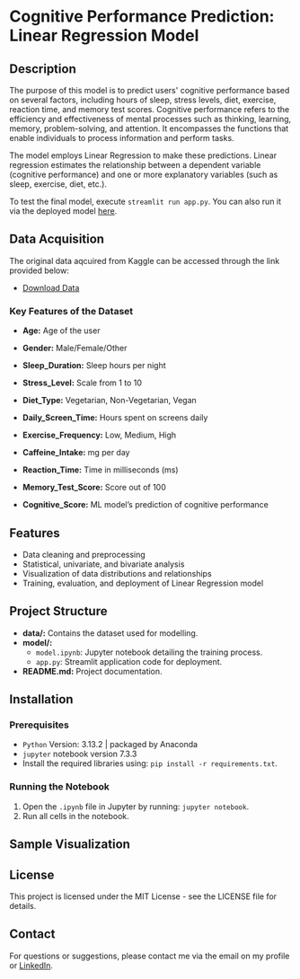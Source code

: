 # Cognitive Performance Prediction: Linear Regression Model

## Description

The purpose of this model is to predict users' cognitive performance based on several factors, including hours of sleep, stress levels, diet, exercise, reaction time, and memory test scores. Cognitive performance refers to the efficiency and effectiveness of mental processes such as thinking, learning, memory, problem-solving, and attention. It encompasses the functions that enable individuals to process information and perform tasks.

The model employs Linear Regression to make these predictions. Linear regression estimates the relationship between a dependent variable (cognitive performance) and one or more explanatory variables (such as sleep, exercise, diet, etc.).

To test the final model, execute `streamlit run app.py`. You can also run it via the deployed model [here](https://data-projects-cognitive-performance-model.streamlit.app).

## Data Acquisition

The original data aqcuired from Kaggle can be accessed through the link provided below:
- [Download Data](https://www.kaggle.com/datasets/samxsam/human-cognitive-performance-analysis)

### Key Features of the Dataset

- **Age:** Age of the user

- **Gender:** Male/Female/Other

- **Sleep_Duration:** Sleep hours per night

- **Stress_Level:** Scale from 1 to 10

- **Diet_Type:** Vegetarian, Non-Vegetarian, Vegan

- **Daily_Screen_Time:** Hours spent on screens daily

- **Exercise_Frequency:** Low, Medium, High

- **Caffeine_Intake:** mg per day

- **Reaction_Time:** Time in milliseconds (ms)

- **Memory_Test_Score:** Score out of 100

- **Cognitive_Score:** ML model’s prediction of cognitive performance

## Features
- Data cleaning and preprocessing
- Statistical, univariate, and bivariate analysis
- Visualization of data distributions and relationships
- Training, evaluation, and deployment of Linear Regression model

## Project Structure
- **data/:** Contains the dataset used for modelling.
- **model/:**
    - `model.ipynb`: Jupyter notebook detailing the training process.
    - `app.py`: Streamlit application code for deployment.
- **README.md:** Project documentation.

## Installation
### Prerequisites
- `Python` Version: 3.13.2 | packaged by Anaconda
- `jupyter` notebook version 7.3.3
- Install the required libraries using: `pip install -r requirements.txt`.

### Running the Notebook

1. Open the `.ipynb` file in Jupyter by running: `jupyter notebook`.
2. Run all cells in the notebook.

## Sample Visualization


## License
This project is licensed under the MIT License - see the LICENSE file for details.

## Contact
For questions or suggestions, please contact me via the email on my profile or [LinkedIn](https://www.linkedin.com/in/christine-coomans/).
